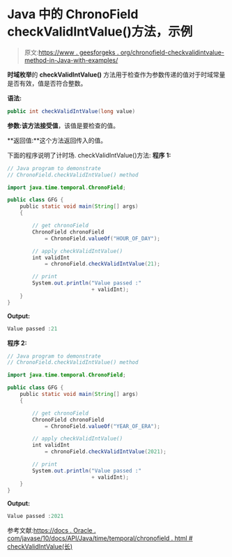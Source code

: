 # Java 中的 ChronoField checkValidIntValue()方法，示例

> 原文:[https://www . geesforgeks . org/chronofield-checkvalidintvalue-method-in-Java-with-examples/](https://www.geeksforgeeks.org/chronofield-checkvalidintvalue-method-in-java-with-examples/)

**时域枚举**的 **checkValidIntValue()** 方法用于检查作为参数传递的值对于时域常量是否有效，值是否符合整数。

**语法:**

```java
public int checkValidIntValue(long value)

```

**参数:**该方法接受**值**，该值是要检查的值。

**返回值:**这个方法返回传入的值。

下面的程序说明了计时场. checkValidIntValue()方法:
**程序 1:**

```java
// Java program to demonstrate
// ChronoField.checkValidIntValue() method

import java.time.temporal.ChronoField;

public class GFG {
    public static void main(String[] args)
    {

        // get chronoField
        ChronoField chronoField
            = ChronoField.valueOf("HOUR_OF_DAY");

        // apply checkValidIntValue()
        int validInt
            = chronoField.checkValidIntValue(21);

        // print
        System.out.println("Value passed :"
                           + validInt);
    }
}
```

**Output:**

```java
Value passed :21

```

**程序 2:**

```java
// Java program to demonstrate
// ChronoField.checkValidIntValue() method

import java.time.temporal.ChronoField;

public class GFG {
    public static void main(String[] args)
    {

        // get chronoField
        ChronoField chronoField
            = ChronoField.valueOf("YEAR_OF_ERA");

        // apply checkValidIntValue()
        int validInt
            = chronoField.checkValidIntValue(2021);

        // print
        System.out.println("Value passed :"
                           + validInt);
    }
}
```

**Output:**

```java
Value passed :2021

```

参考文献:[https://docs . Oracle . com/javase/10/docs/API/Java/time/temporal/chronofield . html # checkValidIntValue(长)](https://docs.oracle.com/javase/10/docs/api/java/time/temporal/ChronoField.html#checkValidIntValue(long))
